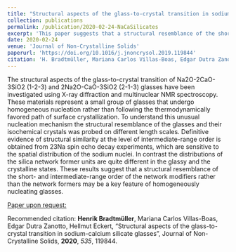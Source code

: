 ```yaml
---
title: "Structural aspects of the glass-to-crystal transition in sodium-calcium silicate glasses"
collection: publications
permalink: /publication/2020-02-24-NaCaSilicates
excerpt: 'This paper suggests that a structural resemblance of the short- and intermediate-range order of the network modifiers, rather than the network formers, may be a key feature of homogeneously nucleating glasses.'
date: 2020-02-24
venue: 'Journal of Non-Crystalline Solids'
paperurl: 'https://doi.org/10.1016/j.jnoncrysol.2019.119844'
citation: 'H. Bradtmüller, Mariana Carlos Villas-Boas, Edgar Dutra Zanotto, Hellmut Eckert, “Structural aspects of the glass-to-crystal transition in sodium-calcium silicate glasses”, Journal of Non-Crystalline Solids, 2020, 535, 119844.'
---
```

The structural aspects of the glass-to-crystal transition of Na2O-2CaO-3SiO2 (1-2-3) and 2Na2O-CaO-3SiO2 (2-1-3) glasses have been investigated using X-ray diffraction and multinuclear NMR spectroscopy. These materials represent a small group of glasses that undergo homogeneous nucleation rather than following the thermodynamically favored path of surface crystallization. To understand this unusual nucleation mechanism the structural resemblance of the glasses and their isochemical crystals was probed on different length scales. Definitive evidence of structural similarity at the level of intermediate-range order is obtained from 23Na spin echo decay experiments, which are sensitive to the spatial distribution of the sodium nuclei. In contrast the distributions of the silica network former units are quite different in the glassy and the crystalline states. These results suggest that a structural resemblance of the short- and intermediate-range order of the network modifiers rather than the network formers may be a key feature of homogeneously nucleating glasses.

[Paper upon request:](@mailto:mail@bradtmueller.net)

Recommended citation: <b>Henrik Bradtmüller</b>, Mariana Carlos Villas-Boas, Edgar Dutra Zanotto, Hellmut Eckert, “Structural aspects of the glass-to-crystal transition in sodium-calcium silicate glasses”, Journal of Non-Crystalline Solids, **2020**, *535*, 119844.